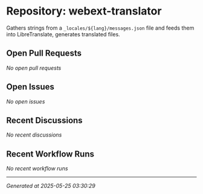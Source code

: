 # Repository: webext-translator

Gathers strings from a `_locales/${lang}/messages.json` file and feeds them into LibreTranslate, generates translated files.

## Open Pull Requests


*No open pull requests*


## Open Issues


*No open issues*


## Recent Discussions


*No recent discussions*


## Recent Workflow Runs


*No recent workflow runs*


---
*Generated at 2025-05-25 03:30:29*
